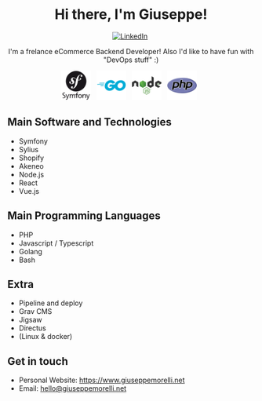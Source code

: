<p>
  <h1 align="center">Hi there, I'm Giuseppe!</h1>
</p>
<p align="center">
<a href="https://www.linkedin.com/in/giuseppemorelli/"><img src="https://img.shields.io/badge/Linkedin-me?style=for-the-badge&color=0e76a8&logo=linkedin" alt="LinkedIn" /></a>&nbsp;
</p>

<p align="center">
I'm a frelance eCommerce Backend Developer!  
Also I'd like to have fun with "DevOps stuff" :)
</p>

<div align="center">
  <img src="https://github.com/devicons/devicon/blob/master/icons/symfony/symfony-original-wordmark.svg" title="Symfony" alt="Symfony" width="60" height="60"/> &nbsp;
  <img src="https://github.com/devicons/devicon/blob/master/icons/go/go-original-wordmark.svg" title="Symfony" alt="Golang" width="60" height="60"/> &nbsp;
  <img src="https://github.com/devicons/devicon/blob/master/icons/nodejs/nodejs-original-wordmark.svg" title="Symfony" alt="Golang" width="60" height="60"/> &nbsp;
  <img src="https://github.com/devicons/devicon/blob/master/icons/php/php-original.svg" title="PHP" alt="PHP" width="60" height="60"/> &nbsp;
</div>

## Main Software and Technologies
- Symfony
- Sylius
- Shopify
- Akeneo
- Node.js
- React
- Vue.js

## Main Programming Languages
- PHP
- Javascript / Typescript
- Golang
- Bash

## Extra

- Pipeline and deploy
- Grav CMS
- Jigsaw
- Directus
- (Linux & docker)

## Get in touch

- Personal Website: https://www.giuseppemorelli.net
- Email: hello@giuseppemorelli.net
